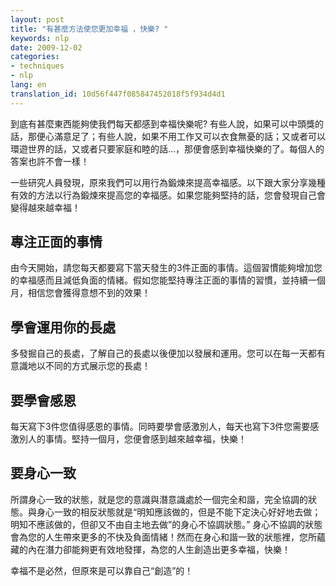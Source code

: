 ```yaml
---
layout: post
title: "有甚麼方法使您更加幸福 ，快樂? "
keywords: nlp
date: 2009-12-02
categories:
- techniques
- nlp
lang: en
translation_id: 10d56f447f085847452018f5f934d4d1
---
```


到底有甚麼東西能夠使我們每天都感到幸福快樂呢? 有些人說，如果可以中頭獎的話，那便心滿意足了；有些人說，如果不用工作又可以衣食無憂的話；又或者可以環遊世界的話，又或者只要家庭和睦的話…，那便會感到幸福快樂的了。每個人的答案也許不會一樣！

一些研究人員發現，原來我們可以用行為鍛煉來提高幸福感。以下跟大家分享幾種有效的方法以行為鍛煉來提高您的幸福感。如果您能夠堅持的話，您會發現自己會變得越來越幸福！

## 專注正面的事情

由今天開始，請您每天都要寫下當天發生的3件正面的事情。這個習慣能夠增加您的幸福感而且減低負面的情緒。假如您能堅持專注正面的事情的習慣，並持續一個月，相信您會獲得意想不到的效果！

## 學會運用你的長處

多發掘自己的長處，了解自己的長處以後便加以發展和運用。您可以在每一天都有意識地以不同的方式展示您的長處！

## 要學會感恩

每天寫下3件您值得感恩的事情。同時要學會感激別人，每天也寫下3件您需要感激別人的事情。堅持一個月，您便會感到越來越幸福，快樂！

## 要身心一致

所謂身心一致的狀態，就是您的意識與潛意識處於一個完全和諧，完全協調的狀態。與身心一致的相反狀態就是“明知應該做的，但是不能下定決心好好地去做；明知不應該做的，但卻又不由自主地去做”的身心不協調狀態。” 身心不協調的狀態會為您的人生帶來更多的不快及負面情緒！然而在身心和諧一致的狀態裡，您所蘊藏的內在潛力卻能夠更有效地發揮，為您的人生創造出更多幸福，快樂！

幸福不是必然，但原來是可以靠自己“創造”的！
